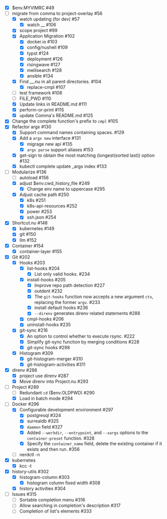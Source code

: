 - [x] $env.MYVIMRC #49
- [ ] migrate from comma to project-overlay #56
    - [x] watch updating (for dev) #57
        - [x] watch __ #106
    - [x] scope project #99
    - [x] Application Migration #102
        - [x] docker.io #103
        - [x] config/nushell #109
        - [x] typst #124
        - [x] deployment #126
        - [x] risingwave #127
        - [x] meilisearch #128
        - [x] ansible #134
    - [x] Find __.nu in all parent directories. #104
        - [x] replace-cmpl <file> #107
    - [ ] test framework #108
    - [ ] FILE_PWD #110
    - [x] Update links in README.md #111
    - [x] perform-or-print #115
    - [x] update Comma's README.md #125
- [x] Change the complete function's prefix to `cmpl` #105
- [x] Refactor argx #130
    - [x] Support command names containing spaces. #129
    - [x] Add a `argx new` interface #131
        - [x] migrage new api #135
        - [x] `argx parse` support aliases #153
    - [x] get-sign to obtain the most matching (longest(sorted last)) option #132
    - [x] kubectl complete update _args index #133
- [ ] Modularize #136
    - [ ] autoload #156
    - [x] adjust $env.cwd_history_file #249
        - [x] Change env name to uppercase #295
    - [x] Adjust cache path #250
        - [x] k8s #251
        - [x] k8s-api-resources #252
        - [x] power #253
        - [x] ssh.json #254
- [x] Shortcut.nu #148
    - [x] kubernetes #149
    - [x] git #150
    - [x] llm #152
- [x] Container #154
    - [x] container-layer #155
- [x] Git #202
    - [x] Hooks #203
        - [x] list-hooks #204
            - [x] List only valid hooks. #234
        - [x] install-hooks #205
            - [x] Improve repo path detection #227
            - [x] outdent #232
            - [x] The `git-hooks` function now accepts a new argument `ctx`, replacing the former `argv`. #233
            - [x] install default hooks #236
            - [x] `--direnv` generates direnv related statements #288
        - [x] cmpl-hooks #206
        - [x] uninstall-hooks #235
    - [x] git-sync #216
        - [x] An option to control whether to execute rsync. #222
        - [x] Simplify git-sync function by merging conditions #228
        - [x] git-sync hooks #298
    - [x] Histogram #309
        - [x] git-histogram-merger #310
        - [x] git-histogram-activities #311
- [x] direnv #286
    - [x] project use direnv #287
    - [x] Move direnv into Project.nu #293
- [ ] Project #289
    - [ ] Redundant `cd` ($env.OLDPWD) #290
    - [x] Load in batch mode #294
- [ ] Docker #296
    - [x] Configurable development environment #297
        - [x] postgresql #324
        - [x] surrealdb #325
        - [x] `daemon` field #327
        - [x] Added `--workdir`, `--entrypoint`, and `--xargs` options to the `container-preset` function. #328
        - [x] Specify the `container_name` field, delete the existing container if it exists and then run. #356
    - [ ] nerdctl -n
- [x] kubernetes
    - [x] kcc -t
- [x] history-utils #302
    - [x] histogram-column #303
        - [x] histogram column fixed width #308
    - [x] history activities #304
- [ ] Issues #315
    - [ ] Sortable completion menu #316
    - [ ] Allow searching in completion's description #317
    - [ ] Completion of list's elements #333